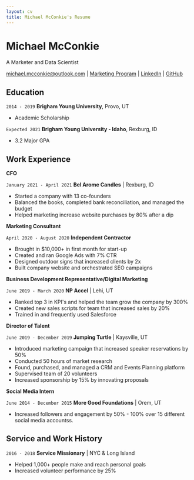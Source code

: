 ```yaml
---
layout: cv
title: Michael McConkie's Resume
---
```

# Michael McConkie
A Marketer and Data Scientist

<div id="webaddress">
<a href="mailto:michael.mcconkie@outlook.com">michael.mcconkie@outlook.com</a>
| <a href="hhttps://www.byui.edu/business-management/department-of-marketing">Marketing Program</a>
| <a href="https://www.linkedin.com/in/michaelmcconkie/">LinkedIn</a>
| <a href="https://mcc0nkie.github.io/McConkie_Resume/">GitHub</a>
</div>

<!-- https://www.monique.tech/the-art-of-markdown -->

## Education

`2014 - 2019`
__Brigham Young University__, Provo, UT

- Academic Scholarship

`Expected 2021`
__Brigham Young University - Idaho__, Rexburg, ID

- 3.2 Major GPA

## Work Experience

**CFO**

`January 2021 - April 2021`
__Bel Arome Candles__ | Rexburg, ID

- Started a company with 13 co-founders
- Balanced the books, completed bank reconciliation, and managed the budget
- Helped marketing increase website purchases by 80% after a dip


**Marketing Consultant**

`April 2020 - August 2020`
__Independent Contractor__

- Brought in $10,000+ in first month for start-up
- Created and ran Google Ads with 7% CTR
- Designed outdoor signs that increased clients by 2x
- Built company website and orchestrated SEO campaigns

**Business Development Representative/Digital Marketing**

`June 2019 - March 2020`
__NP Accel__ | Lehi, UT

- Ranked top 3 in KPI's and helped the team grow the company by 300%
- Created new sales scripts for team  that increased sales by 20%
- Trained in and frequently used Salesforce

**Director of Talent**

`June 2019 - December 2019`
__Jumping Turtle__ | Kaysville, UT

- Introduced marketing campaign that increased speaker reservations by 50%
- Conducted 50 hours of market research 
- Found, purchased, and managed a CRM and Events Planning platform
- Supervised team of 20 volunteers
- Increased sponsorship by 15% by innovating proposals

**Social Media Intern**

`June 2014 - December 2015`
__More Good Foundations__ | Orem, UT

- Increased followers and engagement by 50% - 100% over 15 different social media accountss.


## Service and Work History

`2016 - 2018`
__Service Missionary__ | NYC & Long Island
- Helped 1,000+ people make and reach personal goals
- Increased volunteer performance by 25%



<!-- ### Footer

Last updated: May 2013 -->


